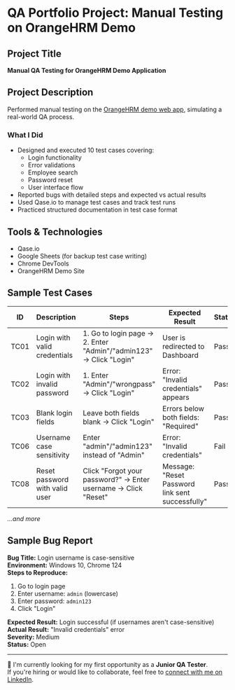 # QA Portfolio Project: Manual Testing on OrangeHRM Demo

## Project Title
**Manual QA Testing for OrangeHRM Demo Application**

## Project Description
Performed manual testing on the [OrangeHRM demo web app](https://opensource-demo.orangehrmlive.com/), simulating a real-world QA process.

### What I Did
- Designed and executed 10 test cases covering:
  - Login functionality
  - Error validations
  - Employee search
  - Password reset
  - User interface flow
- Reported bugs with detailed steps and expected vs actual results
- Used Qase.io to manage test cases and track test runs
- Practiced structured documentation in test case format

## Tools & Technologies
- Qase.io
- Google Sheets (for backup test case writing)
- Chrome DevTools
- OrangeHRM Demo Site

## Sample Test Cases

| ID    | Description                       | Steps                                                                 | Expected Result                                              | Status |
|-------|-----------------------------------|-----------------------------------------------------------------------|--------------------------------------------------------------|--------|
| TC01  | Login with valid credentials      | 1. Go to login page → 2. Enter "Admin"/"admin123" → Click "Login"    | User is redirected to Dashboard                             | Pass   |
| TC02  | Login with invalid password       | 1. Enter "Admin"/"wrongpass" → Click "Login"                         | Error: "Invalid credentials" appears                         | Pass   |
| TC03  | Blank login fields                | Leave both fields blank → Click "Login"                              | Errors below both fields: "Required"                        | Pass   |
| TC06  | Username case sensitivity         | Enter "admin"/"admin123" instead of "Admin"                          | Error: "Invalid credentials"                                 | Fail   |
| TC08  | Reset password with valid user    | Click "Forgot your password?" → Enter username → Click "Reset"       | Message: "Reset Password link sent successfully"            | Pass   |

_...and more_

## Sample Bug Report

**Bug Title:** Login username is case-sensitive  
**Environment:** Windows 10, Chrome 124  
**Steps to Reproduce:**
1. Go to login page  
2. Enter username: `admin` (lowercase)  
3. Enter password: `admin123`  
4. Click "Login"

**Expected Result:** Login successful (if usernames aren't case-sensitive)  
**Actual Result:** "Invalid credentials" error  
**Severity:** Medium  
**Status:** Open

---

👋 I'm currently looking for my first opportunity as a **Junior QA Tester**.  
If you're hiring or would like to collaborate, feel free to [connect with me on LinkedIn](https://www.linkedin.com/in/giorgosbasiaris/).





